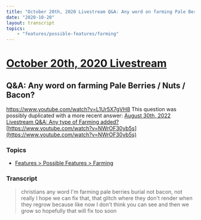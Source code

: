 ```yaml
---
title: "October 20th, 2020 Livestream Q&A: Any word on farming Pale Berries / Nuts / Bacon?"
date: "2020-10-20"
layout: transcript
topics:
    - "features/possible-features/farming"
---
```

# [October 20th, 2020 Livestream](../2020-10-20.md)
## Q&A: Any word on farming Pale Berries / Nuts / Bacon?
https://www.youtube.com/watch?v=L1Ur5X7gVH8
This question was possibly duplicated with a more recent answer: [August 30th, 2022 Livestream Q&A: Any type of Farming added?](./yt-NWrOF30yb5s.md) [https://www.youtube.com/watch?v=NWrOF30yb5s](https://www.youtube.com/watch?v=NWrOF30yb5s)


### Topics
* [Features > Possible Features > Farming](../topics/features/possible-features/farming.md)

### Transcript

> christians any word I'm farming pale berries burial not bacon, not really I hope we can fix that, that glitch where they don't render when they regrow because like now I don't think you can see and then we grow so hopefully that will fix too soon
